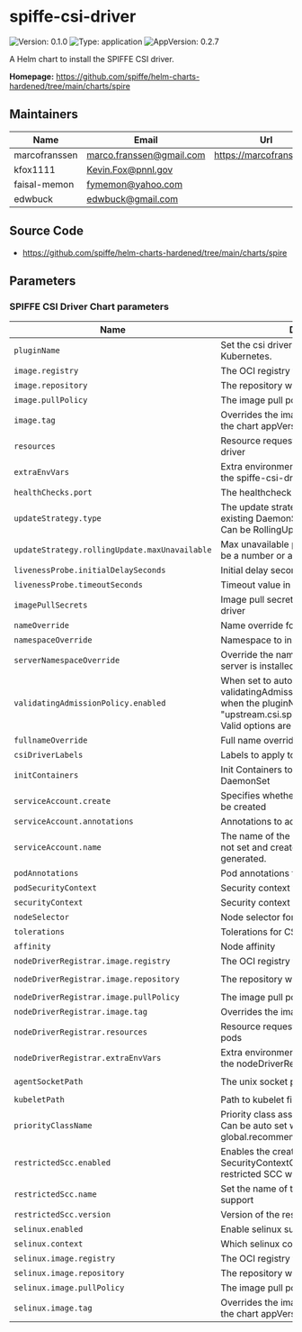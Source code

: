 # spiffe-csi-driver

![Version: 0.1.0](https://img.shields.io/badge/Version-0.1.0-informational?style=flat-square) ![Type: application](https://img.shields.io/badge/Type-application-informational?style=flat-square) ![AppVersion: 0.2.7](https://img.shields.io/badge/AppVersion-0.2.7-informational?style=flat-square)

A Helm chart to install the SPIFFE CSI driver.

**Homepage:** <https://github.com/spiffe/helm-charts-hardened/tree/main/charts/spire>

## Maintainers

| Name | Email | Url |
| ---- | ------ | --- |
| marcofranssen | <marco.franssen@gmail.com> | <https://marcofranssen.nl> |
| kfox1111 | <Kevin.Fox@pnnl.gov> |  |
| faisal-memon | <fymemon@yahoo.com> |  |
| edwbuck | <edwbuck@gmail.com> |  |

## Source Code

* <https://github.com/spiffe/helm-charts-hardened/tree/main/charts/spire>

<!-- The parameters section is generated using helm-docs.sh and should not be edited by hand. -->

## Parameters

### SPIFFE CSI Driver Chart parameters

| Name                                          | Description                                                                                                                                                              | Value                                       |
| --------------------------------------------- | ------------------------------------------------------------------------------------------------------------------------------------------------------------------------ | ------------------------------------------- |
| `pluginName`                                  | Set the csi driver name deployed to Kubernetes.                                                                                                                          | `csi.spiffe.io`                             |
| `image.registry`                              | The OCI registry to pull the image from                                                                                                                                  | `ghcr.io`                                   |
| `image.repository`                            | The repository within the registry                                                                                                                                       | `spiffe/spiffe-csi-driver`                  |
| `image.pullPolicy`                            | The image pull policy                                                                                                                                                    | `IfNotPresent`                              |
| `image.tag`                                   | Overrides the image tag whose default is the chart appVersion                                                                                                            | `""`                                        |
| `resources`                                   | Resource requests and limits for spiffe-csi-driver                                                                                                                       | `{}`                                        |
| `extraEnvVars`                                | Extra environment variables to be added to the spiffe-csi-driver container                                                                                               | `[]`                                        |
| `healthChecks.port`                           | The healthcheck port for spiffe-csi-driver                                                                                                                               | `9809`                                      |
| `updateStrategy.type`                         | The update strategy to use to replace existing DaemonSet pods with new pods. Can be RollingUpdate or OnDelete.                                                           | `RollingUpdate`                             |
| `updateStrategy.rollingUpdate.maxUnavailable` | Max unavailable pods during update. Can be a number or a percentage.                                                                                                     | `1`                                         |
| `livenessProbe.initialDelaySeconds`           | Initial delay seconds for livenessProbe                                                                                                                                  | `5`                                         |
| `livenessProbe.timeoutSeconds`                | Timeout value in seconds for livenessProbe                                                                                                                               | `5`                                         |
| `imagePullSecrets`                            | Image pull secret details for spiffe-csi-driver                                                                                                                          | `[]`                                        |
| `nameOverride`                                | Name override for spiffe-csi-driver                                                                                                                                      | `""`                                        |
| `namespaceOverride`                           | Namespace to install spiffe-csi-driver                                                                                                                                   | `""`                                        |
| `serverNamespaceOverride`                     | Override the namespace that the spire-server is installed into                                                                                                           | `""`                                        |
| `validatingAdmissionPolicy.enabled`           | When set to auto, the validatingAdmissionPolicy will be enabled when the pluginName == "upstream.csi.spiffe.io" and k8s >= 1.30.0. Valid options are [auto, true, false] | `auto`                                      |
| `fullnameOverride`                            | Full name override for spiffe-csi-driver                                                                                                                                 | `""`                                        |
| `csiDriverLabels`                             | Labels to apply to the CSIDriver                                                                                                                                         | `{}`                                        |
| `initContainers`                              | Init Containers to apply to the CSI Driver DaemonSet                                                                                                                     | `[]`                                        |
| `serviceAccount.create`                       | Specifies whether a service account should be created                                                                                                                    | `true`                                      |
| `serviceAccount.annotations`                  | Annotations to add to the service account                                                                                                                                | `{}`                                        |
| `serviceAccount.name`                         | The name of the service account to use. If not set and create is true, a name is generated.                                                                              | `""`                                        |
| `podAnnotations`                              | Pod annotations for spiffe-csi-driver                                                                                                                                    | `{}`                                        |
| `podSecurityContext`                          | Security context for CSI driver pods                                                                                                                                     | `{}`                                        |
| `securityContext`                             | Security context                                                                                                                                    | `true`                                      |
| `nodeSelector`                                | Node selector for CSI driver pods                                                                                                                                        | `{}`                                        |
| `tolerations`                                 | Tolerations for CSI driver pods                                                                                                                                          | `[]`                                        |
| `affinity`                                    | Node affinity                                                                                                                                                            | `{}`                                        |
| `nodeDriverRegistrar.image.registry`          | The OCI registry to pull the image from                                                                                                                                  | `registry.k8s.io`                           |
| `nodeDriverRegistrar.image.repository`        | The repository within the registry                                                                                                                                       | `sig-storage/csi-node-driver-registrar`     |
| `nodeDriverRegistrar.image.pullPolicy`        | The image pull policy                                                                                                                                                    | `IfNotPresent`                              |
| `nodeDriverRegistrar.image.tag`               | Overrides the image tag                                                                                                                                                  | `v2.9.4`                                    |
| `nodeDriverRegistrar.resources`               | Resource requests and limits for CSI driver pods                                                                                                                         | `{}`                                        |
| `nodeDriverRegistrar.extraEnvVars`            | Extra environment variables to be added to the nodeDriverRegistrar container                                                                                             | `[]`                                        |
| `agentSocketPath`                             | The unix socket path to the spire-agent                                                                                                                                  | `/run/spire/agent-sockets/spire-agent.sock` |
| `kubeletPath`                                 | Path to kubelet file                                                                                                                                                     | `/var/lib/kubelet`                          |
| `priorityClassName`                           | Priority class assigned to daemonset pods. Can be auto set with global.recommendations.priorityClassName.                                                                | `""`                                        |
| `restrictedScc.enabled`                       | Enables the creation of a SecurityContextConstraint based on the restricted SCC with CSI volume support                                                                  | `false`                                     |
| `restrictedScc.name`                          | Set the name of the restricted SCC with CSI support                                                                                                                      | `""`                                        |
| `restrictedScc.version`                       | Version of the restricted SCC                                                                                                                                            | `2`                                         |
| `selinux.enabled`                             | Enable selinux support                                                                                                                                                   | `false`                                     |
| `selinux.context`                             | Which selinux context to use                                                                                                                                             | `container_file_t`                          |
| `selinux.image.registry`                      | The OCI registry to pull the image from                                                                                                                                  | `registry.access.redhat.com`                |
| `selinux.image.repository`                    | The repository within the registry                                                                                                                                       | `ubi9`                                      |
| `selinux.image.pullPolicy`                    | The image pull policy                                                                                                                                                    | `Always`                                    |
| `selinux.image.tag`                           | Overrides the image tag whose default is the chart appVersion                                                                                                            | `latest`                                    |

